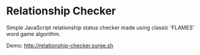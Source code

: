 Relationship Checker
====================

Simple JavaScript relationship status checker made using classic 'FLAMES' word game algorithm.

Demo: http://relationship-checker.surge.sh
